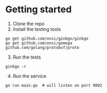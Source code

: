 # Getting started

1. Clone the repo
2. Install the testing tools

  ```
  go get github.com/onsi/ginkgo/ginkgo
  go get github.com/onsi/gomega
  github.com/golang/protobuf/proto
  ```

3. Run the tests

  ```
  ginkgo -r
  ```
  
4. Run the service

  ```
  go run main.go  # will listen on port 9092
  ````
